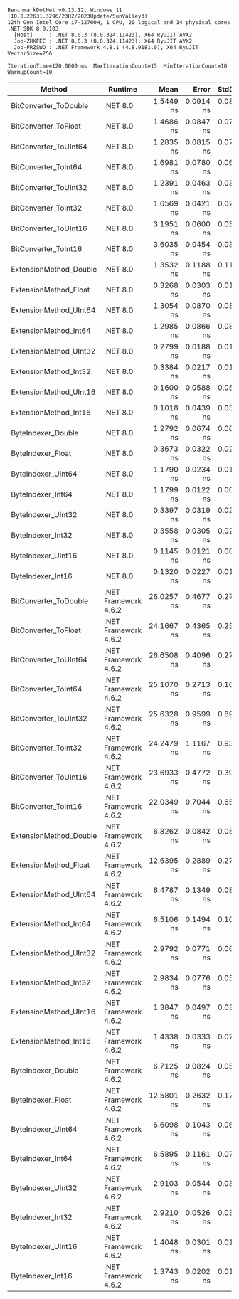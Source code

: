 ```

BenchmarkDotNet v0.13.12, Windows 11 (10.0.22631.3296/23H2/2023Update/SunValley3)
12th Gen Intel Core i7-12700H, 1 CPU, 20 logical and 14 physical cores
.NET SDK 8.0.103
  [Host]     : .NET 8.0.3 (8.0.324.11423), X64 RyuJIT AVX2
  Job-ZHKFEE : .NET 8.0.3 (8.0.324.11423), X64 RyuJIT AVX2
  Job-PRZSWO : .NET Framework 4.8.1 (4.8.9181.0), X64 RyuJIT VectorSize=256

IterationTime=120.0000 ms  MaxIterationCount=15  MinIterationCount=10  
WarmupCount=10  

```

| Method                 | Runtime              |       Mean |     Error |    StdDev | Ratio | RatioSD |
|------------------------|----------------------|-----------:|----------:|----------:|------:|--------:|
| BitConverter_ToDouble  | .NET 8.0             |  1.5449 ns | 0.0914 ns | 0.0855 ns |  0.42 |    0.02 |
| BitConverter_ToFloat   | .NET 8.0             |  1.4686 ns | 0.0847 ns | 0.0793 ns |  0.41 |    0.03 |
| BitConverter_ToUInt64  | .NET 8.0             |  1.2835 ns | 0.0815 ns | 0.0722 ns |  0.36 |    0.02 |
| BitConverter_ToInt64   | .NET 8.0             |  1.6981 ns | 0.0780 ns | 0.0691 ns |  0.47 |    0.02 |
| BitConverter_ToUInt32  | .NET 8.0             |  1.2391 ns | 0.0463 ns | 0.0306 ns |  0.34 |    0.01 |
| BitConverter_ToInt32   | .NET 8.0             |  1.6569 ns | 0.0421 ns | 0.0278 ns |  0.46 |    0.01 |
| BitConverter_ToUInt16  | .NET 8.0             |  3.1951 ns | 0.0600 ns | 0.0357 ns |  0.89 |    0.01 |
| BitConverter_ToInt16   | .NET 8.0             |  3.6035 ns | 0.0454 ns | 0.0301 ns |  1.00 |    0.00 |
| ExtensionMethod_Double | .NET 8.0             |  1.3532 ns | 0.1188 ns | 0.1112 ns |  0.37 |    0.02 |
| ExtensionMethod_Float  | .NET 8.0             |  0.3268 ns | 0.0303 ns | 0.0180 ns |  0.09 |    0.00 |
| ExtensionMethod_UInt64 | .NET 8.0             |  1.3054 ns | 0.0870 ns | 0.0813 ns |  0.37 |    0.03 |
| ExtensionMethod_Int64  | .NET 8.0             |  1.2985 ns | 0.0866 ns | 0.0810 ns |  0.37 |    0.02 |
| ExtensionMethod_UInt32 | .NET 8.0             |  0.2799 ns | 0.0188 ns | 0.0125 ns |  0.08 |    0.00 |
| ExtensionMethod_Int32  | .NET 8.0             |  0.3384 ns | 0.0217 ns | 0.0143 ns |  0.09 |    0.00 |
| ExtensionMethod_UInt16 | .NET 8.0             |  0.1600 ns | 0.0588 ns | 0.0521 ns |  0.04 |    0.02 |
| ExtensionMethod_Int16  | .NET 8.0             |  0.1018 ns | 0.0439 ns | 0.0389 ns |  0.03 |    0.01 |
| ByteIndexer_Double     | .NET 8.0             |  1.2792 ns | 0.0674 ns | 0.0631 ns |  0.36 |    0.02 |
| ByteIndexer_Float      | .NET 8.0             |  0.3673 ns | 0.0322 ns | 0.0233 ns |  0.10 |    0.01 |
| ByteIndexer_UInt64     | .NET 8.0             |  1.1790 ns | 0.0234 ns | 0.0139 ns |  0.33 |    0.01 |
| ByteIndexer_Int64      | .NET 8.0             |  1.1799 ns | 0.0122 ns | 0.0064 ns |  0.33 |    0.00 |
| ByteIndexer_UInt32     | .NET 8.0             |  0.3397 ns | 0.0319 ns | 0.0211 ns |  0.09 |    0.01 |
| ByteIndexer_Int32      | .NET 8.0             |  0.3558 ns | 0.0305 ns | 0.0221 ns |  0.10 |    0.01 |
| ByteIndexer_UInt16     | .NET 8.0             |  0.1145 ns | 0.0121 ns | 0.0072 ns |  0.03 |    0.00 |
| ByteIndexer_Int16      | .NET 8.0             |  0.1320 ns | 0.0227 ns | 0.0150 ns |  0.04 |    0.00 |
| BitConverter_ToDouble  | .NET Framework 4.6.2 | 26.0257 ns | 0.4677 ns | 0.2783 ns |  7.21 |    0.09 |
| BitConverter_ToFloat   | .NET Framework 4.6.2 | 24.1667 ns | 0.4365 ns | 0.2598 ns |  6.70 |    0.09 |
| BitConverter_ToUInt64  | .NET Framework 4.6.2 | 26.6508 ns | 0.4096 ns | 0.2709 ns |  7.40 |    0.08 |
| BitConverter_ToInt64   | .NET Framework 4.6.2 | 25.1070 ns | 0.2713 ns | 0.1615 ns |  6.96 |    0.07 |
| BitConverter_ToUInt32  | .NET Framework 4.6.2 | 25.6328 ns | 0.9599 ns | 0.8979 ns |  7.00 |    0.22 |
| BitConverter_ToInt32   | .NET Framework 4.6.2 | 24.2479 ns | 1.1167 ns | 0.9325 ns |  6.80 |    0.23 |
| BitConverter_ToUInt16  | .NET Framework 4.6.2 | 23.6933 ns | 0.4772 ns | 0.3985 ns |  6.56 |    0.08 |
| BitConverter_ToInt16   | .NET Framework 4.6.2 | 22.0349 ns | 0.7044 ns | 0.6589 ns |  6.13 |    0.15 |
| ExtensionMethod_Double | .NET Framework 4.6.2 |  6.8262 ns | 0.0842 ns | 0.0501 ns |  1.89 |    0.02 |
| ExtensionMethod_Float  | .NET Framework 4.6.2 | 12.6395 ns | 0.2889 ns | 0.2703 ns |  3.53 |    0.08 |
| ExtensionMethod_UInt64 | .NET Framework 4.6.2 |  6.4787 ns | 0.1349 ns | 0.0892 ns |  1.80 |    0.04 |
| ExtensionMethod_Int64  | .NET Framework 4.6.2 |  6.5106 ns | 0.1494 ns | 0.1080 ns |  1.81 |    0.03 |
| ExtensionMethod_UInt32 | .NET Framework 4.6.2 |  2.9792 ns | 0.0771 ns | 0.0644 ns |  0.83 |    0.02 |
| ExtensionMethod_Int32  | .NET Framework 4.6.2 |  2.9834 ns | 0.0776 ns | 0.0561 ns |  0.83 |    0.02 |
| ExtensionMethod_UInt16 | .NET Framework 4.6.2 |  1.3847 ns | 0.0497 ns | 0.0329 ns |  0.38 |    0.01 |
| ExtensionMethod_Int16  | .NET Framework 4.6.2 |  1.4338 ns | 0.0333 ns | 0.0220 ns |  0.40 |    0.01 |
| ByteIndexer_Double     | .NET Framework 4.6.2 |  6.7125 ns | 0.0824 ns | 0.0545 ns |  1.86 |    0.02 |
| ByteIndexer_Float      | .NET Framework 4.6.2 | 12.5801 ns | 0.2632 ns | 0.1741 ns |  3.49 |    0.05 |
| ByteIndexer_UInt64     | .NET Framework 4.6.2 |  6.6098 ns | 0.1043 ns | 0.0690 ns |  1.83 |    0.02 |
| ByteIndexer_Int64      | .NET Framework 4.6.2 |  6.5895 ns | 0.1161 ns | 0.0768 ns |  1.83 |    0.03 |
| ByteIndexer_UInt32     | .NET Framework 4.6.2 |  2.9103 ns | 0.0544 ns | 0.0360 ns |  0.81 |    0.01 |
| ByteIndexer_Int32      | .NET Framework 4.6.2 |  2.9210 ns | 0.0526 ns | 0.0313 ns |  0.81 |    0.01 |
| ByteIndexer_UInt16     | .NET Framework 4.6.2 |  1.4048 ns | 0.0301 ns | 0.0199 ns |  0.39 |    0.01 |
| ByteIndexer_Int16      | .NET Framework 4.6.2 |  1.3743 ns | 0.0202 ns | 0.0120 ns |  0.38 |    0.00 |
